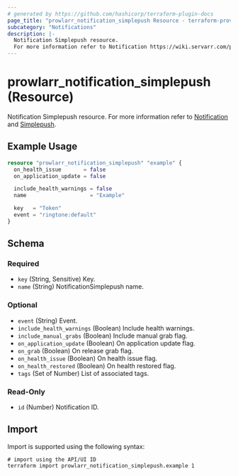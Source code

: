 ```yaml
---
# generated by https://github.com/hashicorp/terraform-plugin-docs
page_title: "prowlarr_notification_simplepush Resource - terraform-provider-prowlarr"
subcategory: "Notifications"
description: |-
  Notification Simplepush resource.
  For more information refer to Notification https://wiki.servarr.com/prowlarr/settings#connect and Simplepush https://wiki.servarr.com/prowlarr/supported#simplepush.
---
```


# prowlarr_notification_simplepush (Resource)

<!-- subcategory:Notifications -->
Notification Simplepush resource.
For more information refer to [Notification](https://wiki.servarr.com/prowlarr/settings#connect) and [Simplepush](https://wiki.servarr.com/prowlarr/supported#simplepush).

## Example Usage

```terraform
resource "prowlarr_notification_simplepush" "example" {
  on_health_issue       = false
  on_application_update = false

  include_health_warnings = false
  name                    = "Example"

  key   = "Token"
  event = "ringtone:default"
}
```

<!-- schema generated by tfplugindocs -->
## Schema

### Required

- `key` (String, Sensitive) Key.
- `name` (String) NotificationSimplepush name.

### Optional

- `event` (String) Event.
- `include_health_warnings` (Boolean) Include health warnings.
- `include_manual_grabs` (Boolean) Include manual grab flag.
- `on_application_update` (Boolean) On application update flag.
- `on_grab` (Boolean) On release grab flag.
- `on_health_issue` (Boolean) On health issue flag.
- `on_health_restored` (Boolean) On health restored flag.
- `tags` (Set of Number) List of associated tags.

### Read-Only

- `id` (Number) Notification ID.

## Import

Import is supported using the following syntax:

```shell
# import using the API/UI ID
terraform import prowlarr_notification_simplepush.example 1
```

